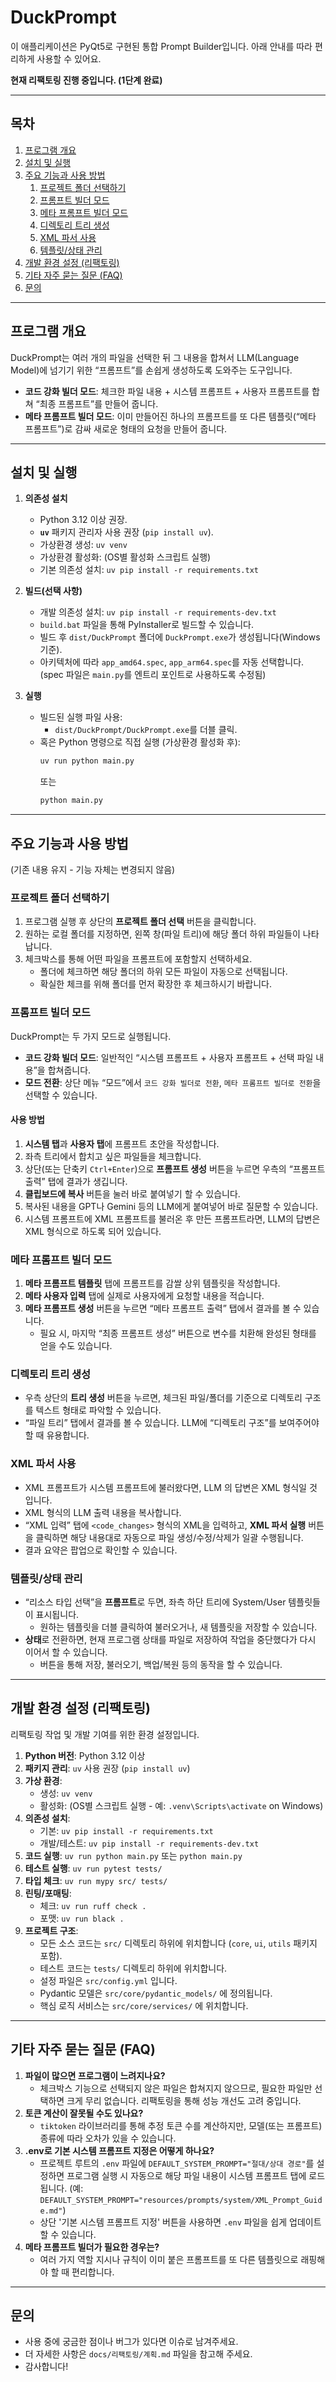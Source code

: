 # DuckPrompt

이 애플리케이션은 PyQt5로 구현된 통합 Prompt Builder입니다. 아래 안내를 따라 편리하게 사용할 수 있어요.

**현재 리팩토링 진행 중입니다. (1단계 완료)**

---

## 목차
1. [프로그램 개요](#프로그램-개요)
2. [설치 및 실행](#설치-및-실행)
3. [주요 기능과 사용 방법](#주요-기능과-사용-방법)
   1. [프로젝트 폴더 선택하기](#프로젝트-폴더-선택하기)
   2. [프롬프트 빌더 모드](#프롬프트-빌더-모드)
   3. [메타 프롬프트 빌더 모드](#메타-프롬프트-빌더-모드)
   4. [디렉토리 트리 생성](#디렉토리-트리-생성)
   5. [XML 파서 사용](#xml-파서-사용)
   6. [템플릿/상태 관리](#템플릿상태-관리)
4. [개발 환경 설정 (리팩토링)](#개발-환경-설정-리팩토링)
5. [기타 자주 묻는 질문 (FAQ)](#기타-자주-묻는-질문-faq)
6. [문의](#문의)

---

## 프로그램 개요

DuckPrompt는 여러 개의 파일을 선택한 뒤 그 내용을 합쳐서 LLM(Language Model)에 넘기기 위한 “프롬프트”를 손쉽게 생성하도록 도와주는 도구입니다.
- **코드 강화 빌더 모드**: 체크한 파일 내용 + 시스템 프롬프트 + 사용자 프롬프트를 합쳐 “최종 프롬프트”를 만들어 줍니다.
- **메타 프롬프트 빌더 모드**: 이미 만들어진 하나의 프롬프트를 또 다른 템플릿(“메타 프롬프트”)로 감싸 새로운 형태의 요청을 만들어 줍니다.

---

## 설치 및 실행

1.  **의존성 설치**
    *   Python 3.12 이상 권장.
    *   **`uv`** 패키지 관리자 사용 권장 (`pip install uv`).
    *   가상환경 생성: `uv venv`
    *   가상환경 활성화: (OS별 활성화 스크립트 실행)
    *   기본 의존성 설치: `uv pip install -r requirements.txt`

2.  **빌드(선택 사항)**
    *   개발 의존성 설치: `uv pip install -r requirements-dev.txt`
    *   `build.bat` 파일을 통해 PyInstaller로 빌드할 수 있습니다.
    *   빌드 후 `dist/DuckPrompt` 폴더에 `DuckPrompt.exe`가 생성됩니다(Windows 기준).
    *   아키텍처에 따라 `app_amd64.spec`, `app_arm64.spec`를 자동 선택합니다. (spec 파일은 `main.py`를 엔트리 포인트로 사용하도록 수정됨)

3.  **실행**
    *   빌드된 실행 파일 사용:
        *   `dist/DuckPrompt/DuckPrompt.exe`를 더블 클릭.
    *   혹은 Python 명령으로 직접 실행 (가상환경 활성화 후):
        ```bash
        uv run python main.py
        ```
        또는
        ```bash
        python main.py
        ```

---

## 주요 기능과 사용 방법

(기존 내용 유지 - 기능 자체는 변경되지 않음)

### 프로젝트 폴더 선택하기
1. 프로그램 실행 후 상단의 **프로젝트 폴더 선택** 버튼을 클릭합니다.
2. 원하는 로컬 폴더를 지정하면, 왼쪽 창(파일 트리)에 해당 폴더 하위 파일들이 나타납니다.
3. 체크박스를 통해 어떤 파일을 프롬프트에 포함할지 선택하세요.
   - 폴더에 체크하면 해당 폴더의 하위 모든 파일이 자동으로 선택됩니다.
   - 확실한 체크를 위해 폴더를 먼저 확장한 후 체크하시기 바랍니다.

### 프롬프트 빌더 모드
DuckPrompt는 두 가지 모드로 실행됩니다.
- **코드 강화 빌더 모드**: 일반적인 “시스템 프롬프트 + 사용자 프롬프트 + 선택 파일 내용”을 합쳐줍니다.
- **모드 전환**: 상단 메뉴 “모드”에서 `코드 강화 빌더로 전환`, `메타 프롬프트 빌더로 전환`을 선택할 수 있습니다.

#### 사용 방법
1. **시스템 탭**과 **사용자 탭**에 프롬프트 초안을 작성합니다.
2. 좌측 트리에서 합치고 싶은 파일들을 체크합니다.
3. 상단(또는 단축키 `Ctrl+Enter`)으로 **프롬프트 생성** 버튼을 누르면 우측의 “프롬프트 출력” 탭에 결과가 생깁니다.
4. **클립보드에 복사** 버튼을 눌러 바로 붙여넣기 할 수 있습니다.
5. 복사된 내용을 GPT나 Gemini 등의 LLM에게 붙여넣어 바로 질문할 수 있습니다.
6. 시스템 프롬프트에 XML 프롬프트를 불러온 후 만든 프롬프트라면, LLM의 답변은 XML 형식으로 하도록 되어 있습니다.

### 메타 프롬프트 빌더 모드
1. **메타 프롬프트 템플릿** 탭에 프롬프트를 감쌀 상위 템플릿을 작성합니다.
2. **메타 사용자 입력** 탭에 실제로 사용자에게 요청할 내용을 적습니다.
3. **메타 프롬프트 생성** 버튼을 누르면 “메타 프롬프트 출력” 탭에서 결과를 볼 수 있습니다.
   - 필요 시, 마지막 “최종 프롬프트 생성” 버튼으로 변수를 치환해 완성된 형태를 얻을 수도 있습니다.

### 디렉토리 트리 생성
- 우측 상단의 **트리 생성** 버튼을 누르면, 체크된 파일/폴더를 기준으로 디렉토리 구조를 텍스트 형태로 파악할 수 있습니다.
- “파일 트리” 탭에서 결과를 볼 수 있습니다. LLM에 “디렉토리 구조”를 보여주어야 할 때 유용합니다.

### XML 파서 사용
- XML 프롬프트가 시스템 프롬프트에 불러왔다면, LLM 의 답변은 XML 형식일 것 입니다.
- XML 형식의 LLM 출력 내용을 복사합니다.
- “XML 입력” 탭에 `<code_changes>` 형식의 XML을 입력하고, **XML 파서 실행** 버튼을 클릭하면 해당 내용대로 자동으로 파일 생성/수정/삭제가 일괄 수행됩니다.
- 결과 요약은 팝업으로 확인할 수 있습니다.

### 템플릿/상태 관리
- “리소스 타입 선택”을 **프롬프트**로 두면, 좌측 하단 트리에 System/User 템플릿들이 표시됩니다.
  - 원하는 템플릿을 더블 클릭하여 불러오거나, 새 템플릿을 저장할 수 있습니다.
- **상태**로 전환하면, 현재 프로그램 상태를 파일로 저장하여 작업을 중단했다가 다시 이어서 할 수 있습니다.
  - 버튼을 통해 저장, 불러오기, 백업/복원 등의 동작을 할 수 있습니다.

---

## 개발 환경 설정 (리팩토링)

리팩토링 작업 및 개발 기여를 위한 환경 설정입니다.

1.  **Python 버전**: Python 3.12 이상
2.  **패키지 관리**: `uv` 사용 권장 (`pip install uv`)
3.  **가상 환경**:
    *   생성: `uv venv`
    *   활성화: (OS별 스크립트 실행 - 예: `.venv\Scripts\activate` on Windows)
4.  **의존성 설치**:
    *   기본: `uv pip install -r requirements.txt`
    *   개발/테스트: `uv pip install -r requirements-dev.txt`
5.  **코드 실행**: `uv run python main.py` 또는 `python main.py`
6.  **테스트 실행**: `uv run pytest tests/`
7.  **타입 체크**: `uv run mypy src/ tests/`
8.  **린팅/포매팅**:
    *   체크: `uv run ruff check .`
    *   포맷: `uv run black .`
9.  **프로젝트 구조**:
    *   모든 소스 코드는 `src/` 디렉토리 하위에 위치합니다 (`core`, `ui`, `utils` 패키지 포함).
    *   테스트 코드는 `tests/` 디렉토리 하위에 위치합니다.
    *   설정 파일은 `src/config.yml` 입니다.
    *   Pydantic 모델은 `src/core/pydantic_models/` 에 정의됩니다.
    *   핵심 로직 서비스는 `src/core/services/` 에 위치합니다.

---

## 기타 자주 묻는 질문 (FAQ)

1.  **파일이 많으면 프로그램이 느려지나요?**
    *   체크박스 기능으로 선택되지 않은 파일은 합쳐지지 않으므로, 필요한 파일만 선택하면 크게 무리 없습니다. 리팩토링을 통해 성능 개선도 고려 중입니다.
2.  **토큰 계산이 잘못될 수도 있나요?**
    *   `tiktoken` 라이브러리를 통해 추정 토큰 수를 계산하지만, 모델(또는 프롬프트) 종류에 따라 오차가 있을 수 있습니다.
3.  **.env로 기본 시스템 프롬프트 지정은 어떻게 하나요?**
    *   프로젝트 루트의 `.env` 파일에 `DEFAULT_SYSTEM_PROMPT="절대/상대 경로"`를 설정하면 프로그램 실행 시 자동으로 해당 파일 내용이 시스템 프롬프트 탭에 로드됩니다. (예: `DEFAULT_SYSTEM_PROMPT="resources/prompts/system/XML_Prompt_Guide.md"`)
    *   상단 '기본 시스템 프롬프트 지정' 버튼을 사용하면 `.env` 파일을 쉽게 업데이트할 수 있습니다.
4.  **메타 프롬프트 빌더가 필요한 경우는?**
    *   여러 가지 역할 지시나 규칙이 이미 붙은 프롬프트를 또 다른 템플릿으로 래핑해야 할 때 편리합니다.

---

## 문의

- 사용 중에 궁금한 점이나 버그가 있다면 이슈로 남겨주세요.
- 더 자세한 사항은 `docs/리팩토링/계획.md` 파일을 참고해 주세요.
- 감사합니다!
